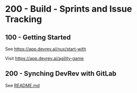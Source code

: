 # 200 - Build - Sprints and Issue Tracking 

## 100 - Getting Started

See https://app.devrev.ai/nux/start-with

Visit https://app.devrev.ai/agility-game

## 200 - Synching DevRev with GitLab

See [README.md](./200/README.md)
